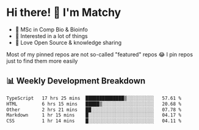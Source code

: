 # Hi there! 👋 I'm Matchy

- 🧬 MSc in Comp Bio & Bioinfo
- 🎈 Interested in a lot of things
- 💜 Love Open Source & knowledge sharing

Most of my pinned repos are not so-called "featured" repos 😂 I pin repos just to find them more easily

## 📊 Weekly Development Breakdown

<!--START_SECTION:waka-->

```txt
TypeScript   17 hrs 25 mins  ██████████████▒░░░░░░░░░░   57.61 %
HTML         6 hrs 15 mins   █████▒░░░░░░░░░░░░░░░░░░░   20.68 %
Other        2 hrs 21 mins   ██░░░░░░░░░░░░░░░░░░░░░░░   07.78 %
Markdown     1 hr 15 mins    █░░░░░░░░░░░░░░░░░░░░░░░░   04.17 %
CSS          1 hr 14 mins    █░░░░░░░░░░░░░░░░░░░░░░░░   04.11 %
```

<!--END_SECTION:waka-->
